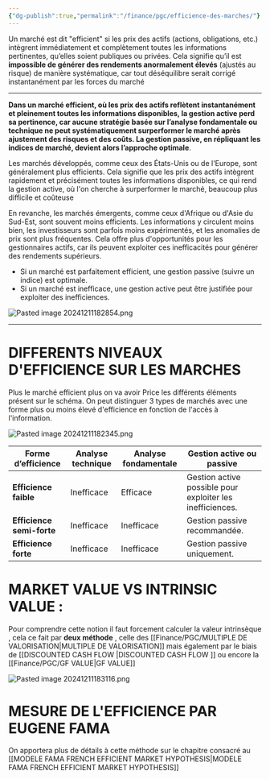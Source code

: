 ```yaml
---
{"dg-publish":true,"permalink":"/finance/pgc/efficience-des-marches/"}
---
```


Un marché est dit "efficient" si les prix des actifs (actions, obligations, etc.) intègrent immédiatement et complètement toutes les informations pertinentes, qu’elles soient publiques ou privées. Cela signifie qu’il est **impossible de générer des rendements anormalement élevés** (ajustés au risque) de manière systématique, car tout déséquilibre serait corrigé instantanément par les forces du marché 

---
**Dans un marché efficient, où les prix des actifs reflètent instantanément et pleinement toutes les informations disponibles, la gestion active perd sa pertinence, car aucune stratégie basée sur l’analyse fondamentale ou technique ne peut systématiquement surperformer le marché après ajustement des risques et des coûts. La gestion passive, en répliquant les indices de marché, devient alors l’approche optimale**. 

Les marchés développés, comme ceux des États-Unis ou de l'Europe, sont généralement plus efficients. Cela signifie que les prix des actifs intègrent rapidement et précisément toutes les informations disponibles, ce qui rend la gestion active, où l'on cherche à surperformer le marché, beaucoup plus difficile et coûteuse

En revanche, les marchés émergents, comme ceux d'Afrique ou d'Asie du Sud-Est, sont souvent moins efficients. Les informations y circulent moins bien, les investisseurs sont parfois moins expérimentés, et les anomalies de prix sont plus fréquentes. Cela offre plus d'opportunités pour les gestionnaires actifs, car ils peuvent exploiter ces inefficacités pour générer des rendements supérieurs.
- Si un marché est parfaitement efficient, une gestion passive (suivre un indice) est optimale.
- Si un marché est inefficace, une gestion active peut être justifiée pour exploiter des inefficiences.

![Pasted image 20241211182854.png](/img/user/Data/Pasted%20image%2020241211182854.png)


---

# DIFFERENTS  NIVEAUX D'EFFICIENCE SUR LES MARCHES 

Plus le marché efficient plus on va avoir Price les différents éléments présent sur le schéma.  On peut distinguer  3 types de marchés avec une forme plus ou moins élevé d'efficience en fonction de l'accès à l'information.

![Pasted image 20241211182345.png](/img/user/Data/Pasted%20image%2020241211182345.png)


| **Forme d’efficience**   | **Analyse technique** | **Analyse fondamentale** | **Gestion active ou passive**                     |
|---------------------------|-----------------------|---------------------------|--------------------------------------------------|
| **Efficience faible**     | Inefficace            | Efficace                  | Gestion active possible pour exploiter les inefficiences. |
| **Efficience semi-forte** | Inefficace            | Inefficace                | Gestion passive recommandée.                     |
| **Efficience forte**      | Inefficace            | Inefficace                | Gestion passive uniquement.                      |



# MARKET VALUE VS INTRINSIC VALUE : 


Pour comprendre cette notion il faut forcement calculer la valeur intrinsèque , cela ce fait par **deux méthode** , celle des  [[Finance/PGC/MULTIPLE DE VALORISATION\|MULTIPLE DE VALORISATION]] mais également par le biais  de [[DISCOUNTED CASH FLOW \|DISCOUNTED CASH FLOW ]] ou encore la [[Finance/PGC/GF VALUE\|GF VALUE]]  


![Pasted image 20241211183116.png](/img/user/Data/Pasted%20image%2020241211183116.png)



# MESURE DE L'EFFICIENCE PAR EUGENE FAMA 

On apportera plus de détails à cette méthode sur le chapitre consacré au [[MODELE FAMA FRENCH  EFFICIENT MARKET HYPOTHESIS\|MODELE FAMA FRENCH  EFFICIENT MARKET HYPOTHESIS]]






